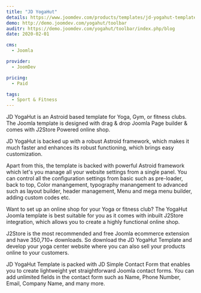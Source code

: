 ```yaml
---
title: "JD YogaHut"
details: https://www.joomdev.com/products/templates/jd-yogahut-template
demo: http://demo.joomdev.com/yogahut/toolbar
auditr: https://demo.joomdev.com/yogahut/toolbar/index.php/blog
date: 2020-02-01

cms: 
  - Joomla

provider:
  - JoomDev

pricing:
  - Paid

tags:
  - Sport & Fitness
---
```


JD YogaHut is an Astroid based template for Yoga, Gym, or fitness clubs. The Joomla template is designed with drag & drop Joomla Page builder & comes with J2Store Powered online shop.

JD YogaHut is backed up with a robust Astroid framework, which makes it much faster and enhances its robust functioning, which brings easy customization.

Apart from this, the template is backed with powerful Astroid framework which let's you manage all your website settings from a single panel. You can control all the configuration settings from basic such as pre-loader, back to top, Color manangement, typography manangement to advanced such as layout builder, header management, Menu and mega menu builder, adding custom codes etc.

Want to set up an online shop for your Yoga or fitness club? The YogaHut Joomla template is best suitable for you as it comes with inbuilt J2Store integration, which allows you to create a highly functional online shop.

J2Store is the most recommended and free Joomla ecommerce extension and have 350,710+ downloads. So download the JD YogaHut Template and develop your yoga center website where you can also sell your products online to your customers.

JD YogaHut Template is packed with JD Simple Contact Form that enables you to create lightweight yet straightforward Joomla contact forms. You can add unlimited fields in the contact form such as Name, Phone Number, Email, Company Name, and many more.
